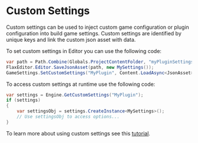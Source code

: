 # Custom Settings

Custom settings can be used to inject custom game configuration or plugin configuration into build game settings.
Custom settings are identified by unique keys and link the custom json asset with data.

To set custom settings in Editor you can use the following code:

```cs
var path = Path.Combine(Globals.ProjectContentFolder, "myPluginSettings.json");
FlaxEditor.Editor.SaveJsonAsset(path, new MySettings());
GameSettings.SetCustomSettings("MyPlugin", Content.LoadAsync<JsonAsset>(path));
```

To access custom settings at runtime use the following code:

```cs
var settings = Engine.GetCustomSettings("MyPlugin");
if (settings)
{
	var settingsObj = settings.CreateInstance<MySettings>();
	// Use settingsObj to access options...
}
```

To learn more about using custom settings see this [tutorial](../../scripting/tutorials/custom-settings.md).
